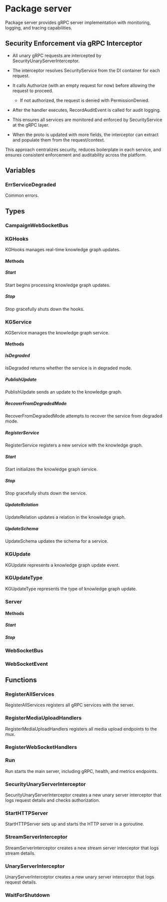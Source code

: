 # Package server

Package server provides gRPC server implementation with monitoring, logging, and tracing
capabilities.

## Security Enforcement via gRPC Interceptor

- All unary gRPC requests are intercepted by SecurityUnaryServerInterceptor.
- The interceptor resolves SecurityService from the DI container for each request.
- It calls Authorize (with an empty request for now) before allowing the request to proceed.

  - If not authorized, the request is denied with PermissionDenied.

- After the handler executes, RecordAuditEvent is called for audit logging.
- This ensures all services are monitored and enforced by SecurityService at the gRPC layer.
- When the proto is updated with more fields, the interceptor can extract and populate them from the
  request/context.

This approach centralizes security, reduces boilerplate in each service, and ensures consistent
enforcement and auditability across the platform.

## Variables

### ErrServiceDegraded

Common errors.

## Types

### CampaignWebSocketBus

### KGHooks

KGHooks manages real-time knowledge graph updates.

#### Methods

##### Start

Start begins processing knowledge graph updates.

##### Stop

Stop gracefully shuts down the hooks.

### KGService

KGService manages the knowledge graph service.

#### Methods

##### IsDegraded

IsDegraded returns whether the service is in degraded mode.

##### PublishUpdate

PublishUpdate sends an update to the knowledge graph.

##### RecoverFromDegradedMode

RecoverFromDegradedMode attempts to recover the service from degraded mode.

##### RegisterService

RegisterService registers a new service with the knowledge graph.

##### Start

Start initializes the knowledge graph service.

##### Stop

Stop gracefully shuts down the service.

##### UpdateRelation

UpdateRelation updates a relation in the knowledge graph.

##### UpdateSchema

UpdateSchema updates the schema for a service.

### KGUpdate

KGUpdate represents a knowledge graph update event.

### KGUpdateType

KGUpdateType represents the type of knowledge graph update.

### Server

#### Methods

##### Start

##### Stop

### WebSocketBus

### WebSocketEvent

## Functions

### RegisterAllServices

RegisterAllServices registers all gRPC services with the server.

### RegisterMediaUploadHandlers

RegisterMediaUploadHandlers registers all media upload endpoints to the mux.

### RegisterWebSocketHandlers

### Run

Run starts the main server, including gRPC, health, and metrics endpoints.

### SecurityUnaryServerInterceptor

SecurityUnaryServerInterceptor creates a new unary server interceptor that logs request details and
checks authorization.

### StartHTTPServer

StartHTTPServer sets up and starts the HTTP server in a goroutine.

### StreamServerInterceptor

StreamServerInterceptor creates a new stream server interceptor that logs stream details.

### UnaryServerInterceptor

UnaryServerInterceptor creates a new unary server interceptor that logs request details.

### WaitForShutdown
